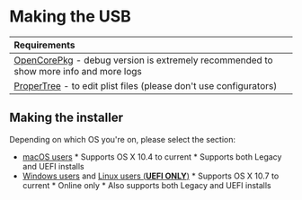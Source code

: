 # Making the USB

| Requirements |
| :--- |
| [OpenCorePkg](https://github.com/acidanthera/OpenCorePkg) - debug version is extremely recommended to show more info and more logs |
| [ProperTree](https://github.com/corpnewt/ProperTree) - to edit plist files (please don't use configurators) |

## Making the installer

Depending on which OS you're on, please select the section:

* [macOS users](../../installer-guide/mac-install.md)
       * Supports OS X 10.4 to current
       * Supports both Legacy and UEFI installs
* [Windows users](../../installer-guide/windows-install.md) and [Linux users (**UEFI ONLY**)](../../installer-guide/linux-install.md)
       * Supports OS X 10.7 to current
       * Online only
       * Also supports both Legacy and UEFI installs
